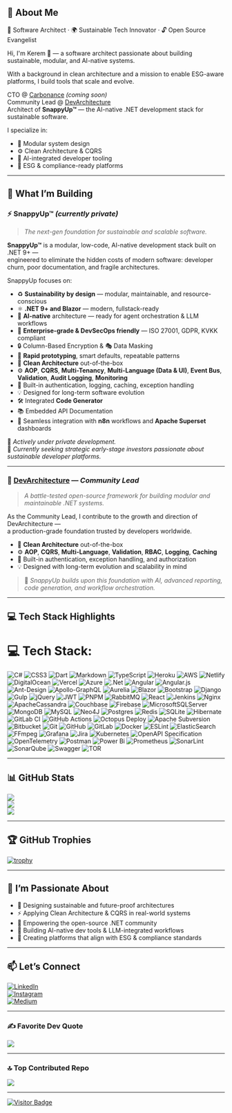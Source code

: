 ## 💫 About Me
🧱 Software Architect · 🌍 Sustainable Tech Innovator · 🔓 Open Source Evangelist  

Hi, I'm Kerem 👋  — a software architect passionate about building sustainable, modular, and AI-native systems.

With a background in clean architecture and a mission to enable ESG-aware platforms, I build tools that scale and evolve.

CTO @ [Carbonance](https://carbonance.com) *(coming soon)*  
Community Lead @ [DevArchitecture](https://github.com/DevArchitecture/DevArchitecture)  
Architect of **SnappyUp™** — the AI-native .NET development stack for sustainable software.

I specialize in:  
- 🧱 Modular system design  
- ⚙️ Clean Architecture & CQRS  
- 🤖 AI-integrated developer tooling  
- 🌱 ESG & compliance-ready platforms  

---

## 🚀 What I’m Building

### ⚡ SnappyUp™ *(currently private)*  
> *The next-gen foundation for sustainable and scalable software.*

**SnappyUp™** is a modular, low-code, AI-native development stack built on .NET 9+ —  
engineered to eliminate the hidden costs of modern software: developer churn, poor documentation, and fragile architectures.

SnappyUp focuses on:

- ♻️ **Sustainability by design** — modular, maintainable, and resource-conscious  
- ⚛️ **.NET 9+ and Blazor** — modern, fullstack-ready  
- 🤖 **AI-native** architecture — ready for agent orchestration & LLM workflows  
- 🏢 **Enterprise-grade & DevSecOps friendly** — ISO 27001, GDPR, KVKK compliant  
- 🔒 Column-Based Encryption & 🎭 Data Masking  
- 🚀 **Rapid prototyping**, smart defaults, repeatable patterns  
- 🧼 **Clean Architecture** out-of-the-box  
- ⚙️ **AOP**, **CQRS**, **Multi-Tenancy**, **Multi-Language (Data & UI)**, **Event Bus**, **Validation**, **Audit Logging**, **Monitoring**  
- 🔐 Built-in authentication, logging, caching, exception handling  
- 💡 Designed for long-term software evolution  
- 🛠️ Integrated **Code Generator**  
- 📚 Embedded API Documentation  
- 🔗 Seamless integration with **n8n** workflows and **Apache Superset** dashboards  

🚧 *Actively under private development.*  
💼 *Currently seeking strategic early-stage investors passionate about sustainable developer platforms.*

---

### 🧱 [DevArchitecture](https://github.com/DevArchitecture/DevArchitecture) — *Community Lead*  
> *A battle-tested open-source framework for building modular and maintainable .NET systems.*

As the Community Lead, I contribute to the growth and direction of DevArchitecture —  
a production-grade foundation trusted by developers worldwide.

- 🧼 **Clean Architecture** out-of-the-box  
- ⚙️ **AOP**, **CQRS**, **Multi-Language**, **Validation**, **RBAC**, **Logging**, **Caching**  
- 🔐 Built-in authentication, exception handling, and authorization  
- 💡 Designed with long-term evolution and scalability in mind

> 🧠 *SnappyUp builds upon this foundation with AI, advanced reporting, code generation, and workflow orchestration.*

---

## 💻 Tech Stack Highlights

# 💻 Tech Stack:
![C#](https://img.shields.io/badge/c%23-%23239120.svg?style=plastic&logo=csharp&logoColor=white) ![CSS3](https://img.shields.io/badge/css3-%231572B6.svg?style=plastic&logo=css3&logoColor=white) ![Dart](https://img.shields.io/badge/dart-%230175C2.svg?style=plastic&logo=dart&logoColor=white) ![Markdown](https://img.shields.io/badge/markdown-%23000000.svg?style=plastic&logo=markdown&logoColor=white) ![TypeScript](https://img.shields.io/badge/typescript-%23007ACC.svg?style=plastic&logo=typescript&logoColor=white) ![Heroku](https://img.shields.io/badge/heroku-%23430098.svg?style=plastic&logo=heroku&logoColor=white) ![AWS](https://img.shields.io/badge/AWS-%23FF9900.svg?style=plastic&logo=amazon-aws&logoColor=white) ![Netlify](https://img.shields.io/badge/netlify-%23000000.svg?style=plastic&logo=netlify&logoColor=#00C7B7) ![DigitalOcean](https://img.shields.io/badge/DigitalOcean-%230167ff.svg?style=plastic&logo=digitalOcean&logoColor=white) ![Vercel](https://img.shields.io/badge/vercel-%23000000.svg?style=plastic&logo=vercel&logoColor=white) ![Azure](https://img.shields.io/badge/azure-%230072C6.svg?style=plastic&logo=microsoftazure&logoColor=white) ![.Net](https://img.shields.io/badge/.NET-5C2D91?style=plastic&logo=.net&logoColor=white) ![Angular](https://img.shields.io/badge/angular-%23DD0031.svg?style=plastic&logo=angular&logoColor=white) ![Angular.js](https://img.shields.io/badge/angular.js-%23E23237.svg?style=plastic&logo=angularjs&logoColor=white) ![Ant-Design](https://img.shields.io/badge/-AntDesign-%230170FE?style=plastic&logo=ant-design&logoColor=white) ![Apollo-GraphQL](https://img.shields.io/badge/-ApolloGraphQL-311C87?style=plastic&logo=apollo-graphql) ![Aurelia](https://img.shields.io/badge/aurelia-%23ED2B88.svg?style=plastic&logo=aurelia&logoColor=fff) ![Blazor](https://img.shields.io/badge/blazor-%235C2D91.svg?style=plastic&logo=blazor&logoColor=white) ![Bootstrap](https://img.shields.io/badge/bootstrap-%238511FA.svg?style=plastic&logo=bootstrap&logoColor=white) ![Django](https://img.shields.io/badge/django-%23092E20.svg?style=plastic&logo=django&logoColor=white) ![Gulp](https://img.shields.io/badge/GULP-%23CF4647.svg?style=plastic&logo=gulp&logoColor=white) ![jQuery](https://img.shields.io/badge/jquery-%230769AD.svg?style=plastic&logo=jquery&logoColor=white) ![JWT](https://img.shields.io/badge/JWT-black?style=plastic&logo=JSON%20web%20tokens) ![PNPM](https://img.shields.io/badge/pnpm-%234a4a4a.svg?style=plastic&logo=pnpm&logoColor=f69220) ![RabbitMQ](https://img.shields.io/badge/rabbitmq-FF6600?style=plastic&logo=rabbitmq&logoColor=white) ![React](https://img.shields.io/badge/react-%2320232a.svg?style=plastic&logo=react&logoColor=%2361DAFB) ![Jenkins](https://img.shields.io/badge/jenkins-%232C5263.svg?style=plastic&logo=jenkins&logoColor=white) ![Nginx](https://img.shields.io/badge/nginx-%23009639.svg?style=plastic&logo=nginx&logoColor=white) ![ApacheCassandra](https://img.shields.io/badge/cassandra-%231287B1.svg?style=plastic&logo=apache-cassandra&logoColor=white) ![Couchbase](https://img.shields.io/badge/Couchbase-EA2328?style=plastic&logo=couchbase&logoColor=white) ![Firebase](https://img.shields.io/badge/firebase-a08021?style=plastic&logo=firebase&logoColor=ffcd34) ![MicrosoftSQLServer](https://img.shields.io/badge/Microsoft%20SQL%20Server-CC2927?style=plastic&logo=microsoft%20sql%20server&logoColor=white) ![MongoDB](https://img.shields.io/badge/MongoDB-%234ea94b.svg?style=plastic&logo=mongodb&logoColor=white) ![MySQL](https://img.shields.io/badge/mysql-4479A1.svg?style=plastic&logo=mysql&logoColor=white) ![Neo4J](https://img.shields.io/badge/Neo4j-008CC1?style=plastic&logo=neo4j&logoColor=white) ![Postgres](https://img.shields.io/badge/postgres-%23316192.svg?style=plastic&logo=postgresql&logoColor=white) ![Redis](https://img.shields.io/badge/redis-%23DD0031.svg?style=plastic&logo=redis&logoColor=white) ![SQLite](https://img.shields.io/badge/sqlite-%2307405e.svg?style=plastic&logo=sqlite&logoColor=white) ![Hibernate](https://img.shields.io/badge/Hibernate-59666C?style=plastic&logo=Hibernate&logoColor=white) ![GitLab CI](https://img.shields.io/badge/gitlab%20CI-%23181717.svg?style=plastic&logo=gitlab&logoColor=white) ![GitHub Actions](https://img.shields.io/badge/github%20actions-%232671E5.svg?style=plastic&logo=githubactions&logoColor=white) ![Octopus Deploy](https://img.shields.io/badge/octopus%20deploy-0D80D8?style=plastic&logo=octopusdeploy&logoColor=white) ![Apache Subversion](https://img.shields.io/badge/subversion-%23809CC9.svg?style=plastic&logo=subversion&logoColor=white) ![Bitbucket](https://img.shields.io/badge/bitbucket-%230047B3.svg?style=plastic&logo=bitbucket&logoColor=white) ![Git](https://img.shields.io/badge/git-%23F05033.svg?style=plastic&logo=git&logoColor=white) ![GitHub](https://img.shields.io/badge/github-%23121011.svg?style=plastic&logo=github&logoColor=white) ![GitLab](https://img.shields.io/badge/gitlab-%23181717.svg?style=plastic&logo=gitlab&logoColor=white) ![Docker](https://img.shields.io/badge/docker-%230db7ed.svg?style=plastic&logo=docker&logoColor=white) ![ESLint](https://img.shields.io/badge/ESLint-4B3263?style=plastic&logo=eslint&logoColor=white) ![ElasticSearch](https://img.shields.io/badge/-ElasticSearch-005571?style=plastic&logo=elasticsearch) ![FFmpeg](https://shields.io/badge/FFmpeg-%23171717.svg?logo=ffmpeg&style=plastic&labelColor=171717&logoColor=5cb85c) ![Grafana](https://img.shields.io/badge/grafana-%23F46800.svg?style=plastic&logo=grafana&logoColor=white) ![Jira](https://img.shields.io/badge/jira-%230A0FFF.svg?style=plastic&logo=jira&logoColor=white) ![Kubernetes](https://img.shields.io/badge/kubernetes-%23326ce5.svg?style=plastic&logo=kubernetes&logoColor=white) ![OpenAPI Specification](https://img.shields.io/badge/openapiinitiative-%23000000.svg?style=plastic&logo=openapiinitiative&logoColor=white) ![OpenTelemetry](https://img.shields.io/badge/OpenTelemetry-FFFFFF?&style=plastic&logo=opentelemetry&logoColor=black) ![Postman](https://img.shields.io/badge/Postman-FF6C37?style=plastic&logo=postman&logoColor=white) ![Power Bi](https://img.shields.io/badge/power_bi-F2C811?style=plastic&logo=powerbi&logoColor=black) ![Prometheus](https://img.shields.io/badge/Prometheus-E6522C?style=plastic&logo=Prometheus&logoColor=white) ![SonarLint](https://img.shields.io/badge/SonarLint-CB2029?style=plastic&logo=SONARLINT&logoColor=white) ![SonarQube](https://img.shields.io/badge/SonarQube-black?style=plastic&logo=sonarqube&logoColor=4E9BCD) ![Swagger](https://img.shields.io/badge/-Swagger-%23Clojure?style=plastic&logo=swagger&logoColor=white) ![TOR](https://img.shields.io/badge/tor-%237E4798.svg?style=plastic&logo=tor-project&logoColor=white)

---

## 📊 GitHub Stats

![](https://github-readme-stats.vercel.app/api?username=keremvaris&theme=one_dark_pro&hide_border=false&include_all_commits=true&count_private=true)  
![](https://nirzak-streak-stats.vercel.app/?user=keremvaris&theme=one_dark_pro&hide_border=false)  
![](https://github-readme-stats.vercel.app/api/top-langs/?username=keremvaris&theme=one_dark_pro&hide_border=false&layout=compact)

---

## 🏆 GitHub Trophies

[![trophy](https://github-profile-trophy.vercel.app/?username=keremvaris&theme=onedark)](https://github.com/keremvaris/github-profile-trophy)

---

## 💬 I’m Passionate About

- 🧱 Designing sustainable and future-proof architectures  
- ⚡ Applying Clean Architecture & CQRS in real-world systems  
- 🤝 Empowering the open-source .NET community  
- 🧠 Building AI-native dev tools & LLM-integrated workflows  
- 🌱 Creating platforms that align with ESG & compliance standards 

---

## 📫 Let’s Connect

[![LinkedIn](https://img.shields.io/badge/LinkedIn-%230077B5.svg?logo=linkedin&logoColor=white)](https://linkedin.com/in/keremvaris)  
[![Instagram](https://img.shields.io/badge/Instagram-%23E4405F.svg?logo=Instagram&logoColor=white)](https://instagram.com/kerem_varis)  
[![Medium](https://img.shields.io/badge/Medium-12100E?logo=medium&logoColor=white)](https://medium.com/@keremvaris)

---

### ✍️ Favorite Dev Quote

![](https://quotes-github-readme.vercel.app/api?type=horizontal&theme=radical)

---

### 🔝 Top Contributed Repo

![](https://github-contributor-stats.vercel.app/api?username=keremvaris&limit=5&theme=radical&combine_all_yearly_contributions=true)

---


[![Visitor Badge](https://visitor-badge.laobi.icu/badge?page_id=keremvaris&title=visitors)](https://github.com/keremvaris)

